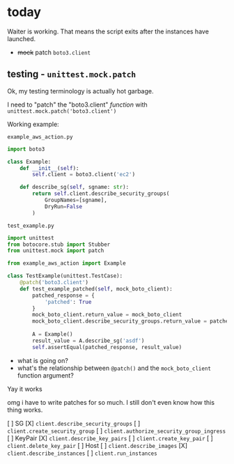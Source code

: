# today

Waiter is working. That means the script exits after the instances have launched.

* ~~mock~~ patch `boto3.client`

## testing - `unittest.mock.patch`

Ok, my testing terminology is actually hot garbage.

I need to "patch" the "boto3.client" *function* with
`unittest.mock.patch('boto3.client')`


Working example:

`example_aws_action.py`

```python
import boto3

class Example:
    def __init__(self): 
        self.client = boto3.client('ec2')

    def describe_sg(self, sgname: str):
        return self.client.describe_security_groups(
            GroupNames=[sgname],
            DryRun=False
        )
```

`test_example.py`

```python
import unittest
from botocore.stub import Stubber
from unittest.mock import patch

from example_aws_action import Example

class TestExample(unittest.TestCase):
    @patch('boto3.client')
    def test_example_patched(self, mock_boto_client):
        patched_response = {
            'patched': True
        }
        mock_boto_client.return_value = mock_boto_client
        mock_boto_client.describe_security_groups.return_value = patched_response
        
        A = Example()
        result_value = A.describe_sg('asdf')
        self.assertEqual(patched_response, result_value)

```

* what is going on?
* what's the relationship between `@patch()` and the `mock_boto_client`
  function argument?

Yay it works

omg i have to write patches for so much. I still don't even know how this thing
works.

[ ] SG
  [X] `client.describe_security_groups`
  [ ] `client.create_security_group`
  [ ] `client.authorize_security_group_ingress`
[ ] KeyPair
  [X] `client.describe_key_pairs`
  [ ] `client.create_key_pair`
  [ ] `client.delete_key_pair`
[ ] Host
  [ ] `client.describe_images`
  [X] `client.describe_instances`
  [ ] `client.run_instances`
